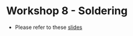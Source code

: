 # Workshop 8 - Soldering

* Please refer to these [slides](https://docs.google.com/presentation/d/1D4Y2zve3pJjCLZeYB6xXDBlZM7NDzCcjbmAZMrtA-5E/edit?usp=sharing)
